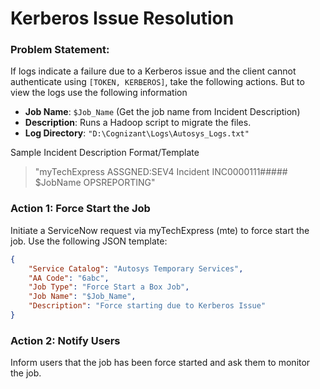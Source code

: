 # Kerberos Issue Resolution

### Problem Statement:
If logs indicate a failure due to a Kerberos issue and the client cannot authenticate using `[TOKEN, KERBEROS]`, take the following actions.
But to view the logs use the following information

- **Job Name**: `$Job_Name` (Get the job name from Incident Description)
- **Description**: Runs a Hadoop script to migrate the files.
- **Log Directory**: `"D:\Cognizant\Logs\Autosys_Logs.txt"`

Sample Incident Description Format/Template
>"myTechExpress ASSGNED:SEV4 Incident INC0000111##### $JobName OPSREPORTING"

### Action 1: Force Start the Job
Initiate a ServiceNow request via myTechExpress (mte) to force start the job. Use the following JSON template:

```json
{
    "Service Catalog": "Autosys Temporary Services",
    "AA Code": "6abc",
    "Job Type": "Force Start a Box Job",
    "Job Name": "$Job_Name",
    "Description": "Force starting due to Kerberos Issue"
}
```

### Action 2: Notify Users
Inform users that the job has been force started and ask them to monitor the job.